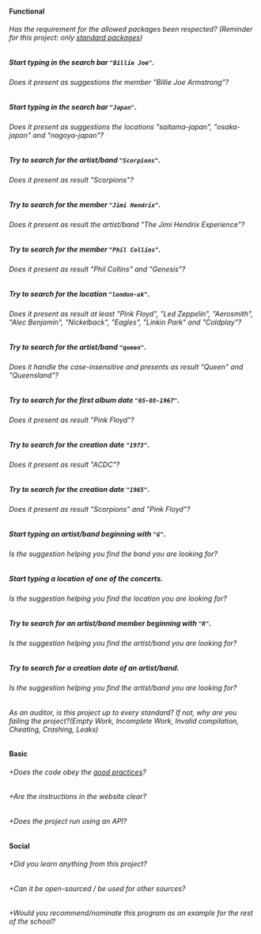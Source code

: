 #### Functional

###### Has the requirement for the allowed packages been respected? (Reminder for this project: only [standard packages](https://golang.org/pkg/))

##### Start typing in the search bar `"Billie Joe"`.

###### Does it present as suggestions the member "Billie Joe Armstrong"?

##### Start typing in the search bar `"Japan"`.

###### Does it present as suggestions the locations "saitama-japan", "osaka-japan" and "nagoya-japan"?

##### Try to search for the artist/band `"Scorpions"`.

###### Does it present as result "Scorpions"?

##### Try to search for the member `"Jimi Hendrix"`.

###### Does it present as result the artist/band "The Jimi Hendrix Experience"?

##### Try to search for the member `"Phil Collins"`.

###### Does it present as result "Phil Collins" and "Genesis"?

##### Try to search for the location `"london-uk"`.

###### Does it present as result at least "Pink Floyd", "Led Zeppelin", "Aerosmith", "Alec Benjamin", "Nickelback", "Eagles", "Linkin Park" and "Coldplay"?

##### Try to search for the artist/band `"queen"`.

###### Does it handle the case-insensitive and presents as result "Queen" and "Queensland"?

##### Try to search for the first album date `"05-08-1967"`.

###### Does it present as result "Pink Floyd"?

##### Try to search for the creation date `"1973"`.

###### Does it present as result "ACDC"?

##### Try to search for the creation date `"1965"`.

###### Does it present as result "Scorpions" and "Pink Floyd"?

##### Start typing an artist/band beginning with `"G"`.

###### Is the suggestion helping you find the band you are looking for?

##### Start typing a location of one of the concerts.

###### Is the suggestion helping you find the location you are looking for?

##### Try to search for an artist/band member beginning with `"R"`.

###### Is the suggestion helping you find the artist/band you are looking for?

##### Try to search for a creation date of an artist/band.

###### Is the suggestion helping you find the artist/band you are looking for?

###### As an auditor, is this project up to every standard? If not, why are you failing the project?(Empty Work, Incomplete Work, Invalid compilation, Cheating, Crashing, Leaks)

#### Basic

###### +Does the code obey the [good practices](../../../good-practices/README.md)?

###### +Are the instructions in the website clear?

###### +Does the project run using an API?

#### Social

###### +Did you learn anything from this project?

###### +Can it be open-sourced / be used for other sources?

###### +Would you recommend/nominate this program as an example for the rest of the school?
